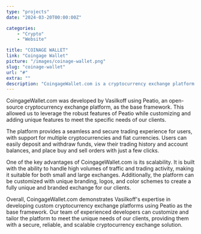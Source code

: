 ```yaml
---
type: "projects"
date: "2024-03-20T00:00:00Z"

categories: 
    - "Crypto"
    - "Website"

title: "COINAGE WALLET"
link: "Coingage Wallet"
picture: "/images/coinage-wallet.png"
slug: "coinage-wallet"
url: "#"
extra: ""
description: "CoingageWallet.com is a cryptocurrency exchange platform created by Vasilkoff to showcase their framework and capabilities. The platform can be customized and branded for potential customers who are interested in launching their own cryptocurrency exchange."
---
```

CoingageWallet.com was developed by Vasilkoff using Peatio, an open-source cryptocurrency exchange platform, as the base framework. This allowed us to leverage the robust features of Peatio while customizing and adding unique features to meet the specific needs of our clients.

The platform provides a seamless and secure trading experience for users, with support for multiple cryptocurrencies and fiat currencies. Users can easily deposit and withdraw funds, view their trading history and account balances, and place buy and sell orders with just a few clicks.

One of the key advantages of CoingageWallet.com is its scalability. It is built with the ability to handle high volumes of traffic and trading activity, making it suitable for both small and large exchanges. Additionally, the platform can be customized with unique branding, logos, and color schemes to create a fully unique and branded exchange for our clients.

Overall, CoingageWallet.com demonstrates Vasilkoff's expertise in developing custom cryptocurrency exchange platforms using Peatio as the base framework. Our team of experienced developers can customize and tailor the platform to meet the unique needs of our clients, providing them with a secure, reliable, and scalable cryptocurrency exchange solution.